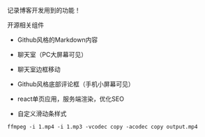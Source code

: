 记录博客开发用到的功能！

开源相关组件

- Github风格的Markdown内容

- 聊天室（PC大屏幕可见）

- 聊天室边框移动

- Github风格底部评论框（手机小屏幕可见）

- react单页应用，服务端渲染，优化SEO

- 自定义滑动条样式

```text
ffmpeg -i 1.mp4 -i 1.mp3 -vcodec copy -acodec copy output.mp4
```

